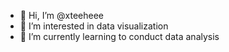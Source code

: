 - 👋 Hi, I’m @xteeheee
- 👀 I’m interested in data visualization
- 🌱 I’m currently learning to conduct data analysis

<!---
xteeheee/xteeheee is a ✨ special ✨ repository because its `README.md` (this file) appears on your GitHub profile.
You can click the Preview link to take a look at your changes.
--->
